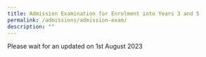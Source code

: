 ```yaml
---
title: Admission Examination for Enrolment into Years 3 and 5
permalink: /admissions/admission-exam/
description: ""
---
```

Please wait for an updated on 1st August 2023